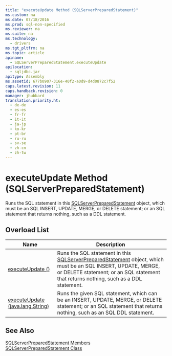 ```yaml
---
title: "executeUpdate Method (SQLServerPreparedStatement)"
ms.custom: na
ms.date: 07/18/2016
ms.prod: sql-non-specified
ms.reviewer: na
ms.suite: na
ms.technology: 
  - drivers
ms.tgt_pltfrm: na
ms.topic: article
apiname: 
  - SQLServerPreparedStatement.executeUpdate
apilocation: 
  - sqljdbc.jar
apitype: Assembly
ms.assetid: 677b0907-316e-40f2-a0d9-d4d0872c7f52
caps.latest.revision: 11
caps.handback.revision: 0
manager: jhubbard
translation.priority.ht: 
  - de-de
  - es-es
  - fr-fr
  - it-it
  - ja-jp
  - ko-kr
  - pt-br
  - ru-ru
  - sv-se
  - zh-cn
  - zh-tw
---
```

# executeUpdate Method (SQLServerPreparedStatement)
  Runs the SQL statement in this [SQLServerPreparedStatement](../content/SQLServerPreparedStatement-Class.md) object, which must be an SQL INSERT, UPDATE, MERGE, or DELETE statement; or an SQL statement that returns nothing, such as a DDL statement.  
  
## Overload List  
  
|Name|Description|  
|----------|-----------------|  
|[executeUpdate ()](../content/executeUpdate-Method---.md)|Runs the SQL statement in this [SQLServerPreparedStatement](../content/SQLServerPreparedStatement-Class.md) object, which must be an SQL INSERT, UPDATE, MERGE, or DELETE statement; or an SQL statement that returns nothing, such as a DDL statement.|  
|[executeUpdate (java.lang.String)](../content/executeUpdate-Method--java.lang.String-.md)|Runs the given SQL statement, which can be an INSERT, UPDATE, MERGE, or DELETE statement; or an SQL statement that returns nothing, such as an SQL DDL statement.|  
  
## See Also  
 [SQLServerPreparedStatement Members](../content/SQLServerPreparedStatement-Members.md)   
 [SQLServerPreparedStatement Class](../content/SQLServerPreparedStatement-Class.md)  
  
  